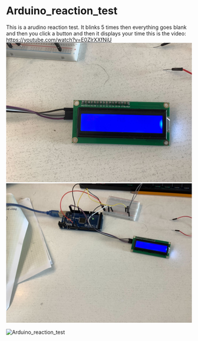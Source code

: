 # Arduino_reaction_test
This is a arudino reaction test.
It blinks 5 times then everything goes blank and then you click a button and then it displays your time
this is the video: https://youtube.com/watch?v=E0ZlrXXfNjU
![picture_of_an_arduino_board](IMG_0267.jpg)
![picture_of_an_arduino_board](IMG_0268.jpg)

![Arduino_reaction_test](https://github.com/user-attachments/assets/772868ea-ea5c-4a51-bd46-7bd322816d56)
